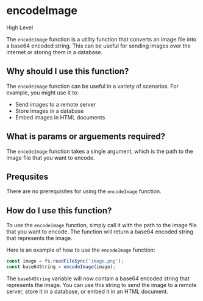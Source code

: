 
  
   # **encodeImage**

High Level

The `encodeImage` function is a utility function that converts an image file into a base64 encoded string. This can be useful for sending images over the internet or storing them in a database.

## Why should I use this function?

The `encodeImage` function can be useful in a variety of scenarios. For example, you might use it to:

* Send images to a remote server
* Store images in a database
* Embed images in HTML documents

## What is params or arguements required?

The `encodeImage` function takes a single argument, which is the path to the image file that you want to encode.

## Prequsites

There are no prerequisites for using the `encodeImage` function.

## How do I use this function?

To use the `encodeImage` function, simply call it with the path to the image file that you want to encode. The function will return a base64 encoded string that represents the image.

Here is an example of how to use the `encodeImage` function:

```javascript
const image = fs.readFileSync('image.png');
const base64String = encodeImage(image);
```

The `base64String` variable will now contain a base64 encoded string that represents the image. You can use this string to send the image to a remote server, store it in a database, or embed it in an HTML document.
  
  